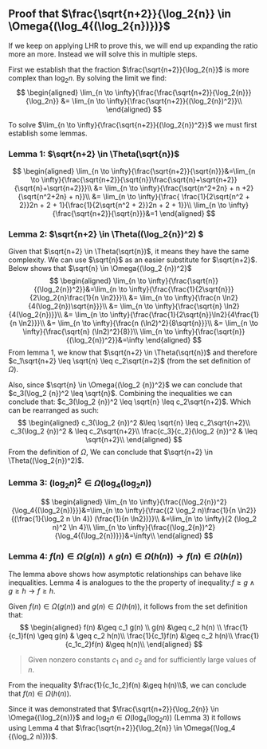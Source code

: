 ## Proof that $\frac{\sqrt{n+2}}{\log_2{n}} \in \Omega{(\log_4{(\log_2{n})})}$​

If we keep on applying LHR to prove this, we will end up expanding the  ratio more an more. Instead we will solve this in multiple steps.

First we establish that the fraction $\frac{\sqrt{n+2}}{\log_2{n}}$ is more complex than $\log_2{n}$. By solving the limit we find:
$$
\begin{aligned}
\lim_{n \to \infty}{\frac{\frac{\sqrt{n+2}}{\log_2{n}}}{\log_2n}} &= \lim_{n \to \infty}{\frac{\sqrt{n+2}}{(\log_2{n})^2}}\\
\end{aligned}
$$

To solve $\lim_{n \to \infty}{\frac{\sqrt{n+2}}{(\log_2{n})^2}}$ we must first establish some lemmas.

### Lemma 1: $\sqrt{n+2} \in \Theta(\sqrt{n})$

$$
\begin{aligned}
\lim_{n \to \infty}{\frac{\sqrt{n+2}}{\sqrt{n}}}&=\lim_{n \to \infty}{\frac{\sqrt{n+2}}{\sqrt{n}}\frac{\sqrt{n}+\sqrt{n+2}}{\sqrt{n}+\sqrt{n+2}}}\\
&= \lim_{n \to \infty}{\frac{\sqrt{n^2+2n} + n +2}{\sqrt{n^2+2n} + n}}\\
&= \lim_{n \to \infty}{\frac{
\frac{1}{2\sqrt{n^2 + 2}}2n + 2 + 1}{\frac{1}{2\sqrt{n^2 + 2}}2n + 2 + 1}}\\
\lim_{n \to \infty}{\frac{\sqrt{n+2}}{\sqrt{n}}}&=1
\end{aligned}
$$

### Lemma 2: $\sqrt{n+2} \in \Theta((\log_2{n})^2) $

Given that $\sqrt{n+2} \in \Theta(\sqrt{n})$, it means they have the same complexity. We can use $\sqrt{n}$ as an easier substitute for $\sqrt{n+2}$. Below shows that $\sqrt{n} \in \Omega{(\log_2 {n})^2}$
$$
\begin{aligned}
\lim_{n \to \infty}{\frac{\sqrt{n}}{(\log_2{n})^2}}&=\lim_{n \to \infty}{\frac{\frac{1}{2\sqrt{n}}}{2\log_2{n}\frac{1}{n \ln2}}}\\
&= \lim_{n \to \infty}{\frac{n \ln2}{4(\log_2{n})\sqrt{n}}}\\
&= \lim_{n \to \infty}{\frac{\sqrt{n} \ln2}{4(\log_2{n})}}\\
&= \lim_{n \to \infty}{\frac{\frac{1}{2\sqrt{n}}\ln2}{4\frac{1}{n \ln2}}}\\
&= \lim_{n \to \infty}{\frac{n (\ln2)^2}{8\sqrt{n}}}\\
&= \lim_{n \to \infty}{\frac{\sqrt{n} (\ln2)^2}{8}}\\
\lim_{n \to \infty}{\frac{\sqrt{n}}{(\log_2{n})^2}}&=\infty
\end{aligned}
$$
From lemma 1, we know that $\sqrt{n+2} \in \Theta(\sqrt{n})$ and therefore $c_1\sqrt{n+2} \leq \sqrt{n} \leq c_2\sqrt{n+2}$ (from the set definition of $\Omega$). 

Also, since $\sqrt{n} \in \Omega{(\log_2 {n})^2}$ we can conclude that $c_3(\log_2 {n})^2 \leq \sqrt{n}$. Combining the inequalities we can conclude that: $c_3(\log_2 {n})^2 \leq \sqrt{n} \leq c_2\sqrt{n+2}$. Which can be rearranged as such:
$$
\begin{aligned}
c_3(\log_2 {n})^2 &\leq \sqrt{n} \leq c_2\sqrt{n+2}\\
c_3(\log_2 {n})^2 & \leq c_2\sqrt{n+2}\\
\frac{c_3}{c_2}(\log_2 {n})^2 & \leq \sqrt{n+2}\\
\end{aligned}
$$
From the definition of $\Omega$, We can conclude that $\sqrt{n+2} \in \Theta((\log_2{n})^2)$.

### Lemma 3: $(\log_2 n)^2 \in \Omega(\log_4 {(\log_2 n)})$

$$
\begin{aligned}
\lim_{n \to \infty}{\frac{(\log_2{n})^2}{\log_4{(\log_2{n})}}}&=\lim_{n \to \infty}{\frac{(2 \log_2 n)\frac{1}{n \ln2}}{(\frac{1}{\log_2 n \ln 4}) (\frac{1}{n \ln2})}}\\
&=\lim_{n \to \infty}{2 (\log_2 n)^2 \ln 4}\\
\lim_{n \to \infty}{\frac{(\log_2{n})^2}{\log_4{(\log_2{n})}}}&=\infty\\
\end{aligned}
$$

### Lemma 4: $f(n) \in \Omega(g(n)) \land g(n) \in \Omega(h(n)) \to f(n) \in \Omega(h(n))$​

The lemma above shows how asymptotic relationships can behave like inequalities. Lemma 4 is analogues to the the property of inequality:$f \geq g \land g \geq h \to f \geq h$. 

Given $f(n) \in \Omega(g(n))$ and $g(n) \in \Omega(h(n))$, it follows from the set definition that:
$$
\begin{aligned}
f(n) &\geq c_1 g(n) \\
g(n) &\geq c_2 h(n) \\
\frac{1}{c_1}f(n) \geq g(n) & \geq c_2 h(n)\\
\frac{1}{c_1}f(n) &\geq c_2 h(n)\\
\frac{1}{c_1c_2}f(n) &\geq h(n)\\
\end{aligned}
$$

> Given nonzero constants $c_1$ and $c_2$ and for sufficiently large values of $n$.

From the inequality $\frac{1}{c_1c_2}f(n) &\geq h(n)\\$, we can conclude that $f(n) \in \Omega(h(n))$.

Since it was demonstrated that $\frac{\sqrt{n+2}}{\log_2{n}} \in \Omega{(\log_2{n})}$ and $\log_2 n \in \Omega(\log_4 {(\log_2 n)})$ (Lemma 3) it follows using Lemma 4 that $\frac{\sqrt{n+2}}{\log_2{n}} \in \Omega{(\log_4 {(\log_2 n)})}$.